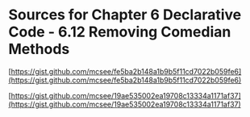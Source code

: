 # Sources for Chapter 6 Declarative Code - 6.12 Removing Comedian Methods


[https://gist.github.com/mcsee/fe5ba2b148a1b9b5f11cd7022b059fe6](https://gist.github.com/mcsee/fe5ba2b148a1b9b5f11cd7022b059fe6)

[https://gist.github.com/mcsee/19ae535002ea19708c13334a1171af37](https://gist.github.com/mcsee/19ae535002ea19708c13334a1171af37)